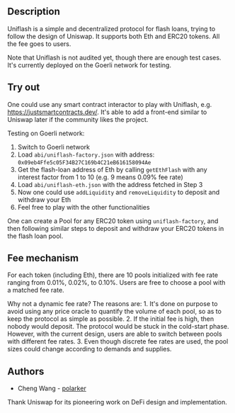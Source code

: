 ## Description

Uniflash is a simple and decentralized protocol for flash loans, trying to follow the design of Uniswap. It supports both Eth and ERC20 tokens. All the fee goes to users.

Note that Uniflash is not audited yet, though there are enough test cases. It's currently deployed on the Goerli network for testing.

## Try out

One could use any smart contract interactor to play with Uniflash, e.g. https://justsmartcontracts.dev/. It's able to add a front-end similar to Uniswap later if the community likes the project.

Testing on Goerli network:
1. Switch to Goerli network
2. Load `abi/uniflash-factory.json` with address: `0x09eb4Ffe5c05F34B27C169b4C21eB616158094Ae`
3. Get the flash-loan address of Eth by calling `getEthFlash` with any interest factor from 1 to 10 (e.g. 9 means 0.09% fee rate)
4. Load `abi/uniflash-eth.json` with the address fetched in Step 3
5. Now one could use `addLiquidity` and `removeLiquidity` to deposit and withdraw your Eth
6. Feel free to play with the other functionalities

One can create a Pool for any ERC20 token using `uniflash-factory`, and then following similar steps to deposit and withdraw your ERC20 tokens in the flash loan pool.

## Fee mechanism

For each token (including Eth), there are 10 pools initialized with fee rate ranging from 0.01%, 0.02%, to 0.10%. Users are free to choose a pool with a matched fee rate.

Why not a dynamic fee rate? The reasons are: 1. It's done on purpose to avoid using any price oracle to quantify the volume of each pool, so as to keep the protocol as simple as possible. 2. If the initial fee is high, then nobody would deposit. The protocol would be stuck in the cold-start phase. However, with the current design, users are able to switch between pools with different fee rates. 3. Even though discrete fee rates are used, the pool sizes could change according to demands and supplies.

## Authors
* Cheng Wang - [polarker](https://twitter.com/wachmc)

Thank Uniswap for its pioneering work on DeFi design and implementation.